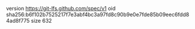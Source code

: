 version https://git-lfs.github.com/spec/v1
oid sha256:b6f102b7525217f7e3abf4bc3a97fd8c90b9e0e7fde85b09eec6fdd84ad8f775
size 632
